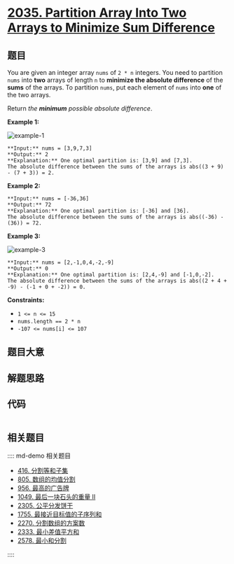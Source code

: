 # [2035. Partition Array Into Two Arrays to Minimize Sum Difference](https://leetcode.com/problems/partition-array-into-two-arrays-to-minimize-sum-difference)

## 题目

You are given an integer array `nums` of `2 * n` integers. You need to
partition `nums` into **two** arrays of length `n` to **minimize the absolute
difference** of the **sums** of the arrays. To partition `nums`, put each
element of `nums` into **one** of the two arrays.

Return _the **minimum** possible absolute difference_.



**Example 1:**

![example-1](https://assets.leetcode.com/uploads/2021/10/02/ex1.png)

    
    
    **Input:** nums = [3,9,7,3]
    **Output:** 2
    **Explanation:** One optimal partition is: [3,9] and [7,3].
    The absolute difference between the sums of the arrays is abs((3 + 9) - (7 + 3)) = 2.
    

**Example 2:**

    
    
    **Input:** nums = [-36,36]
    **Output:** 72
    **Explanation:** One optimal partition is: [-36] and [36].
    The absolute difference between the sums of the arrays is abs((-36) - (36)) = 72.
    

**Example 3:**

![example-3](https://assets.leetcode.com/uploads/2021/10/02/ex3.png)

    
    
    **Input:** nums = [2,-1,0,4,-2,-9]
    **Output:** 0
    **Explanation:** One optimal partition is: [2,4,-9] and [-1,0,-2].
    The absolute difference between the sums of the arrays is abs((2 + 4 + -9) - (-1 + 0 + -2)) = 0.
    



**Constraints:**

  * `1 <= n <= 15`
  * `nums.length == 2 * n`
  * `-107 <= nums[i] <= 107`


## 题目大意

## 解题思路

## 代码

```javascript

```

## 相关题目

:::: md-demo 相关题目
- [416. 分割等和子集](https://leetcode.com/problems/partition-equal-subset-sum)
- [805. 数组的均值分割](https://leetcode.com/problems/split-array-with-same-average)
- [956. 最高的广告牌](https://leetcode.com/problems/tallest-billboard)
- [1049. 最后一块石头的重量 II](https://leetcode.com/problems/last-stone-weight-ii)
- [2305. 公平分发饼干](https://leetcode.com/problems/fair-distribution-of-cookies)
- [1755. 最接近目标值的子序列和](https://leetcode.com/problems/closest-subsequence-sum)
- [2270. 分割数组的方案数](https://leetcode.com/problems/number-of-ways-to-split-array)
- [2333. 最小差值平方和](https://leetcode.com/problems/minimum-sum-of-squared-difference)
- [2578. 最小和分割](https://leetcode.com/problems/split-with-minimum-sum)

::::
